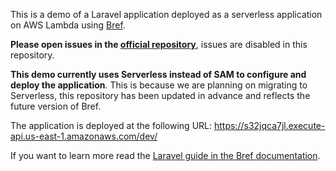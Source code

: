This is a demo of a Laravel application deployed as a serverless application on AWS Lambda using [Bref](https://github.com/brefphp/bref).

**Please open issues in the [official repository](https://github.com/brefphp/bref)**, issues are disabled in this repository.

**This demo currently uses Serverless instead of SAM to configure and deploy the application**. This is because we are planning on migrating to Serverless, this repository has been updated in advance and reflects the future version of Bref.

The application is deployed at the following URL: https://s32jqca7jl.execute-api.us-east-1.amazonaws.com/dev/

If you want to learn more read the [Laravel guide in the Bref documentation](https://bref.sh/docs/frameworks/laravel.html).
